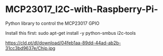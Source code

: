 # MCP23017_I2C-with-Raspberry-Pi-
Python library to control the MCP23017 GPIO

Install this first:
sudo apt-get install -y python-smbus i2c-tools

https://cld.pt/dl/download/04feb1aa-89dd-44ad-ab2b-31cc3bd9637e/Chip.jpg
